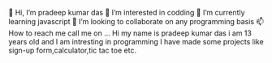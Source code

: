 👋 Hi, I’m pradeep kumar das
👀 I’m interested in codding
🌱 I’m currently learning javascript
💞️ I’m looking to collaborate on any programming basis
📫 How to reach me call me on ...
Hi my name is pradeep kumar das i am 13 years old and I am intresting in programming I have made some projects like sign-up form,calculator,tic tac toe etc.
